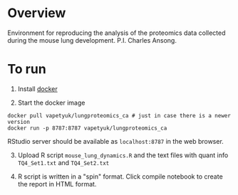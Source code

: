 # Overview
Environment for reproducing the analysis of the proteomics data collected during the mouse lung development. P.I. Charles Ansong.

# To run
1. Install [docker](https://www.docker.com/)

2. Start the docker image
  ```
  docker pull vapetyuk/lungproteomics_ca # just in case there is a newer version
  docker run -p 8787:8787 vapetyuk/lungproteomics_ca
  ```
  RStudio server should be available as `localhost:8787` in the web browser.

3. Upload R script `mouse_lung_dynamics.R` and the text files with quant info `TQ4_Set1.txt` and `TQ4_Set2.txt`

4. R script is written in a "spin" format. Click compile notebook to create the report in HTML format.
